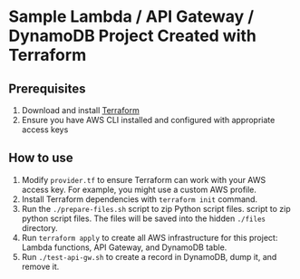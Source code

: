 # Sample Lambda / API Gateway / DynamoDB Project Created with Terraform

## Prerequisites
1. Download and install [Terraform](https://developer.hashicorp.com/terraform/install)
2. Ensure you have AWS CLI installed and configured with appropriate access keys

## How to use
1. Modify ``provider.tf`` to ensure Terraform can work with your AWS access key. For example, you might use a custom AWS profile.
2. Install Terraform dependencies with ``terraform init`` command.
3. Run the ``./prepare-files.sh`` script to zip Python script files. script to zip python script files. The files will be saved into the hidden ``./files`` directory.
4. Run ``terraform apply`` to create all AWS infrastructure for this project: Lambda functions, API Gateway, and DynamoDB table.
5. Run ``./test-api-gw.sh`` to create a record in DynamoDB, dump it, and remove it.
